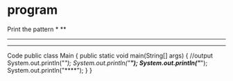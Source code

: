 # program
Print the pattern
*
**
***
****

Code
public class Main {
    public static void main(String[] args) {
    //output
    System.out.println("*");
    System.out.println("**");
    System.out.println("***");
    System.out.println("****");
   }
}
